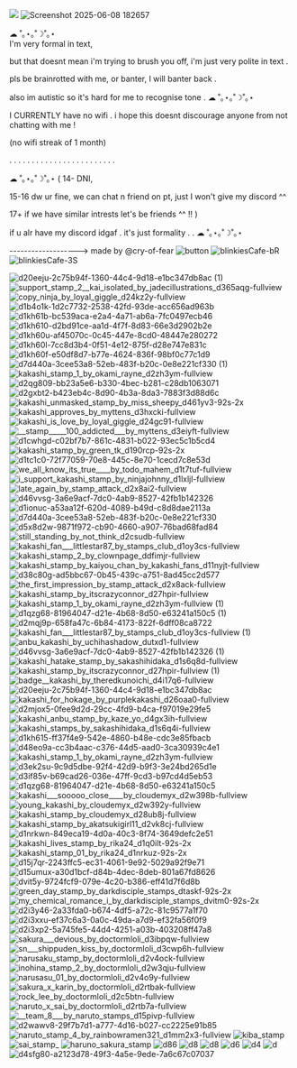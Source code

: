 ![](https://komarev.com/ghpvc/?username=eggisyum&color=blue&style=plastic&label=genjutsu'd)
![Screenshot 2025-06-08 182657](https://github.com/user-attachments/assets/f44bfabf-6855-48ab-a594-ae153028484f)

   ☁︎ ˚｡⋆｡˚☽˚｡⋆														
I'm very formal in text, 

but that doesnt mean i'm trying to brush you off, i'm just very polite in text .


 pls be brainrotted with me, or banter, I will banter back .
 
 also im autistic so it's hard for me to recognise tone .
      ☁︎ ˚｡⋆｡˚☽˚｡⋆
      
I CURRENTLY have no wifi . i hope this doesnt discourage anyone from not chatting with me !

(no wifi streak of 1 month)

. . . . . . . . . . . . . . . . . . . . . . . .

  ☁︎ ˚｡⋆｡˚☽˚｡⋆
 ( 14- DNI,  
 
  15-16 dw ur fine, we can chat n friend on pt, just I won't give my discord ^^
  
  17+ if we have similar intrests let's be friends ^^ !! )

  if u alr have my discord idgaf . it's just formality . .
  ☁︎ ˚｡⋆｡˚☽˚｡⋆				

-------------------> made by @cry-of-fear ![button](https://github.com/user-attachments/assets/454cc432-9bf9-4649-906b-0d004d37f4d5)   ![blinkiesCafe-bR](https://github.com/user-attachments/assets/80d86c69-8e02-42e0-8fc3-2ad43693b204)  ![blinkiesCafe-3S](https://github.com/user-attachments/assets/9a93e154-e1b7-4708-b4ed-aac042baae10)

				
![d20eeju-2c75b94f-1360-44c4-9d18-e1bc347db8ac (1)](https://github.com/user-attachments/assets/7440ae67-8238-407c-9299-2a62f0db867a) ![support_stamp_2__kai_isolated_by_jadecillustrations_d365aqg-fullview](https://github.com/user-attachments/assets/32efea84-4b63-4b50-8316-1eb31c8ce2a2) ![copy_ninja_by_loyal_giggle_d24kz2y-fullview](https://github.com/user-attachments/assets/9ad9a2a0-5b35-40b9-9051-7ddc27730a2a) ![d1b4o1k-1d2c7732-2538-42fd-93de-acc656ad963b](https://github.com/user-attachments/assets/088b048c-4dd0-4496-9948-c686943fdab9) ![d1kh61b-bc539aca-e2a4-4a71-ab6a-7fc0497ecb46](https://github.com/user-attachments/assets/ae33f010-de3e-42ea-88d7-7f141e2de3fc) ![d1kh610-d2bd91ce-aa1d-4f7f-8d83-66e3d2902b2e](https://github.com/user-attachments/assets/f1faf079-71ac-411a-bac7-00589686875a) ![d1kh60u-af45070c-0c45-447e-8cd0-48447e280272](https://github.com/user-attachments/assets/49230050-5d7f-4442-aa74-534e2bfe47d2) ![d1kh60l-7cc8d3b4-0f51-4e12-875f-d28e747e831c](https://github.com/user-attachments/assets/11076fdf-2674-42ff-b359-2815c6c0027c) ![d1kh60f-e50df8d7-b77e-4624-836f-98bf0c77c1d9](https://github.com/user-attachments/assets/198c0f16-566c-4c76-80de-994fb15efcf0) ![d7d440a-3cee53a8-52eb-483f-b20c-0e8e221cf330 (1)](https://github.com/user-attachments/assets/af2f2628-5ebe-4ee2-b988-97e110a32482) ![kakashi_stamp_1_by_okami_rayne_d2zh3ym-fullview](https://github.com/user-attachments/assets/82ae013e-8b36-4f24-8036-1ccc311e21cb) ![d2qg809-bb23a5e6-b330-4bec-b281-c28db1063071](https://github.com/user-attachments/assets/6afc7456-291c-43e9-b4bd-f1c4353e3263) ![d2gxbt2-b423eb4c-8d90-4b3a-8da3-7883f3d88d6c](https://github.com/user-attachments/assets/9dcb0391-55f3-49ff-a46e-e4ac8d8fcc7d) ![kakashi_unmasked_stamp_by_miss_sheepy_d461yv3-92s-2x](https://github.com/user-attachments/assets/7b3e55b7-7bd2-44b0-aec9-aab9825f7a7f) ![kakashi_approves_by_myttens_d3hxcki-fullview](https://github.com/user-attachments/assets/4c0ce74f-963d-42c3-81f6-a9222c6e5964) ![kakashi_is_love_by_loyal_giggle_d24gc91-fullview](https://github.com/user-attachments/assets/d31871df-c65a-4436-be84-e811a33f11fe) ![__stamp_____100_addicted___by_myttens_d3eiyft-fullview](https://github.com/user-attachments/assets/bd5c585e-e160-41c4-987f-72d4a6cd7103) ![d1cwhgd-c02bf7b7-861c-4831-b022-93ec5c1b5cd4](https://github.com/user-attachments/assets/c6ebc344-8d95-484f-9c85-9a50832a47e8) ![kakashi_stamp_by_green_tk_d190rcp-92s-2x](https://github.com/user-attachments/assets/0f8f3cf9-ba61-44ad-9bda-7781e4af614c) ![d1tc1c0-72f77059-70e8-445c-8e70-1cecd7c8e53d](https://github.com/user-attachments/assets/83a4179d-fb02-4824-b199-8f92b99e75c3) ![we_all_know_its_true____by_todo_mahem_d1t7tuf-fullview](https://github.com/user-attachments/assets/fd7162eb-cae5-45fc-8d08-8cad9963a3fd) ![i_support_kakashi_stamp_by_ninjajohnny_d1lxljl-fullview](https://github.com/user-attachments/assets/4ec4b0d7-1ed4-428a-8569-0fcc98c876ac) ![late_again_by_stamp_attack_d2x8ai2-fullview](https://github.com/user-attachments/assets/6a43cd81-0955-4096-bb2a-f15ee74f012e) ![d46vvsg-3a6e9acf-7dc0-4ab9-8527-42fb1b142326](https://github.com/user-attachments/assets/83acf7c0-2de1-4c89-9aa4-59e1e4fb131a) ![d1ionuc-a53aa12f-620d-4089-b49d-c8d8dae2113a](https://github.com/user-attachments/assets/985a5d99-ece8-43a1-8618-635e7218ba36) ![d7d440a-3cee53a8-52eb-483f-b20c-0e8e221cf330](https://github.com/user-attachments/assets/7458c36f-14f8-47dc-8dc4-777f2c280fc5) ![d5x8d2w-9871f972-cb90-4660-a907-76bad68fad84](https://github.com/user-attachments/assets/13535f82-4159-4ce4-b5ef-0553f3a80b88) ![still_standing_by_not_think_d2csudb-fullview](https://github.com/user-attachments/assets/725805ba-c062-4cbc-a7cd-fbcc73915af3) ![kakashi_fan___littlestar87_by_stamps_club_d1oy3cs-fullview](https://github.com/user-attachments/assets/3f4ce41b-4c52-448f-a4f7-bf74273964e7) ![kakashi_stamp_2_by_clownpage_ddfimjr-fullview](https://github.com/user-attachments/assets/117a6cb7-b53a-445d-867b-c56c8b69f28a) ![kakashi_stamp_by_kaiyou_chan_by_kakashi_fans_d11nyjt-fullview](https://github.com/user-attachments/assets/92576c29-cb60-47ac-b2ed-e254a7f41a22) ![d38c80g-ad5bbc67-0b45-439c-a751-8ad45cc2d577](https://github.com/user-attachments/assets/f41dfaf8-7510-46cd-a225-5bd89d4aaaf3) ![the_first_impression_by_stamp_attack_d2x8ack-fullview](https://github.com/user-attachments/assets/37a6f120-c816-40b5-9eb0-ce1601ac01f1) ![kakashi_stamp_by_itscrazyconnor_d27hpir-fullview](https://github.com/user-attachments/assets/e65f170f-e219-4d39-82f7-c464080180c2) ![kakashi_stamp_1_by_okami_rayne_d2zh3ym-fullview (1)](https://github.com/user-attachments/assets/ba2013cf-5d1a-4cf9-b00f-60778eba8681) ![d1qzg68-81964047-d21e-4b68-8d50-e63241a150c5 (1)](https://github.com/user-attachments/assets/5f3bc8f5-ed04-4c1e-b7c1-7f1a62977bc7) ![d2mqj9p-658fa47c-6b84-4173-822f-6dff08ca8722](https://github.com/user-attachments/assets/7252aa47-3117-4c07-88f9-0aab0514b77e) ![kakashi_fan___littlestar87_by_stamps_club_d1oy3cs-fullview (1)](https://github.com/user-attachments/assets/9538ca22-31ce-48d6-81d1-9c4d811684c0) ![anbu_kakashi_by_uchihashadow_dutxd1-fullview](https://github.com/user-attachments/assets/3ad47919-bb1d-4bfd-a3eb-8120b088fa8f) ![d46vvsg-3a6e9acf-7dc0-4ab9-8527-42fb1b142326 (1)](https://github.com/user-attachments/assets/88ff25c8-b73c-4558-9708-03845dfc08a9) ![kakashi_hatake_stamp_by_sakashihidaka_d1s6q8d-fullview](https://github.com/user-attachments/assets/dfdcbe62-6909-44db-aabf-21344116ab8f) ![kakashi_stamp_by_itscrazyconnor_d27hpir-fullview (1)](https://github.com/user-attachments/assets/3d8cce93-00ba-4e22-8f3c-e3bab06203fe) ![badge__kakashi_by_theredkunoichi_d4i17q6-fullview](https://github.com/user-attachments/assets/331048e0-3e2f-4d67-ba5a-5423be4fbe8f) ![d20eeju-2c75b94f-1360-44c4-9d18-e1bc347db8ac](https://github.com/user-attachments/assets/fddae489-83c5-4b42-8ef1-ca9a0aad40ca) ![kakashi_for_hokage_by_purplekakashi_d26oaa0-fullview](https://github.com/user-attachments/assets/48941145-2ef5-409d-8d8c-a69fcdb9cc2a) ![d2mjox5-0fee9d2d-29cc-4fd9-b4ca-f97019e29fe5](https://github.com/user-attachments/assets/b28b7b2d-dbc4-4750-9a02-cfbb2b6fd8c7) ![kakashi_anbu_stamp_by_kaze_yo_d4gx3ih-fullview](https://github.com/user-attachments/assets/e1365ffb-27f9-4532-b4c9-3ce5f51ddc20) ![kakashi_stamps_by_sakashihidaka_d1s6q4i-fullview](https://github.com/user-attachments/assets/77d3e6b4-f9d6-4f32-8030-4d0c21e6135b) ![d1kh615-ff37f4e9-542e-4860-b48e-cdc3e85fbacb](https://github.com/user-attachments/assets/6444e9b3-8d5f-44fd-9d3a-c4808911f020) ![d48eo9a-cc3b4aac-c376-44d5-aad0-3ca30939c4e1](https://github.com/user-attachments/assets/821ae2ba-c1c2-4235-9537-460dde4de59b) ![kakashi_stamp_1_by_okami_rayne_d2zh3ym-fullview](https://github.com/user-attachments/assets/25b49c08-b2aa-44b0-bb5f-664e428245bd) ![d3ek2su-9c9d5dbe-92f4-42d9-b9f3-3e24bd265d1e](https://github.com/user-attachments/assets/89ec9ce8-d753-4eaf-9607-f580d43b1986) ![d3if85v-b69cad26-036e-47ff-9cd3-b97cd4d5eb53](https://github.com/user-attachments/assets/120bb3d7-1c41-4ede-97ee-dc4792205416) ![d1qzg68-81964047-d21e-4b68-8d50-e63241a150c5](https://github.com/user-attachments/assets/b258c556-f1c2-4436-bd79-e746025c78e0) ![kakashi___sooooo_close____by_cloudemyx_d2w398b-fullview](https://github.com/user-attachments/assets/19c6ad73-f011-49b8-90cd-6d0fe705b01c) ![young_kakashi_by_cloudemyx_d2w392y-fullview](https://github.com/user-attachments/assets/d218cc2a-5b9c-4383-b229-c0e635e61943) ![kakashi_stamp_by_cloudemyx_d28ub8j-fullview](https://github.com/user-attachments/assets/80f987c4-d956-4787-979d-28da9db0f20d) ![kakashi_stamp_by_akatsukigirl11_d2vk8cj-fullview](https://github.com/user-attachments/assets/8637feb5-3e18-4ef9-968c-1f45e4d7dc40) ![d1nrkwn-849eca19-4d0a-40c3-8f74-3649defc2e51](https://github.com/user-attachments/assets/1597cb9c-1ab6-4a61-a3a5-cbee35816cd7) ![kakashi_lives_stamp_by_rika24_d1q0ilt-92s-2x](https://github.com/user-attachments/assets/4336f219-097b-4fdb-a093-b6504f3a0032) ![kakashi_stamp_01_by_rika24_d1nrkuz-92s-2x](https://github.com/user-attachments/assets/f07aebf1-4d61-4a0c-9569-252147488abe) ![d15j7qr-2243ffc5-ec31-4061-9e92-5029a92f9e71](https://github.com/user-attachments/assets/f681b09f-002d-4574-bc6f-ce3a0d2ecb08) ![d15umux-a30d1bcf-d84b-4dec-8deb-801a67fd8626](https://github.com/user-attachments/assets/e13b8897-c30d-4b4c-a132-a4b911c200d2) ![dvit5y-9724fcf9-079e-4c20-b386-eff41d7f6d8b](https://github.com/user-attachments/assets/4d6313b6-fc0d-4127-bbeb-950d65df69d3) ![green_day_stamp_by_darkdisciple_stamps_dtaskf-92s-2x](https://github.com/user-attachments/assets/8e3ec90f-a22f-487f-a012-4d9dcc5a3bf0) ![my_chemical_romance_i_by_darkdisciple_stamps_dvitm0-92s-2x](https://github.com/user-attachments/assets/11eb0f99-3580-4046-b3e6-ce043e6cca81) ![d2i3y46-2a33fda0-b674-4df5-a72c-81c9577a1f70](https://github.com/user-attachments/assets/cc244807-f893-44fe-94d0-5fac27133178) ![d2i3xxu-ef37c6a3-0a0c-49da-a7d9-ef32fa56f0f9](https://github.com/user-attachments/assets/ae400be4-bed3-46a5-aaa9-55d5df1afc55) ![d2i3xp2-5a745fe5-44d4-4251-a03b-403208ff47a8](https://github.com/user-attachments/assets/9054f09c-8f3a-4957-917e-ad67e5dbda50) ![sakura___devious_by_doctormloli_d3ibpqw-fullview](https://github.com/user-attachments/assets/32c23fdb-21e9-4aaf-b55f-57b835100d34) ![sn___shippuden_kiss_by_doctormloli_d3cwp6h-fullview](https://github.com/user-attachments/assets/2a10eedf-5ab6-444a-b65b-e6104e94b077) ![narusaku_stamp_by_doctormloli_d2v4ock-fullview](https://github.com/user-attachments/assets/04b335b7-0a28-46ce-ada4-3375f44a5d29) ![inohina_stamp_2_by_doctormloli_d2w3qju-fullview](https://github.com/user-attachments/assets/7d9c00ee-e2f1-4231-99ea-85e2a22f5fa0) ![narusasu_01_by_doctormloli_d2v4o9y-fullview](https://github.com/user-attachments/assets/41ae5629-4203-45b5-853f-f919db76d7ee) ![sakura_x_karin_by_doctormloli_d2rtbak-fullview](https://github.com/user-attachments/assets/7d9b82f4-d25b-4354-87d6-16826ac23525) ![rock_lee_by_doctormloli_d2c5btn-fullview](https://github.com/user-attachments/assets/3b10f8f7-a9db-4337-9520-4c5a20172b03) ![naruto_x_sai_by_doctormloli_d2rtb7a-fullview](https://github.com/user-attachments/assets/97722831-8057-4276-98e2-b3374197c626) ![__team_8___by_naruto_stamps_d15pivp-fullview](https://github.com/user-attachments/assets/1176aa64-31d3-4d63-8a79-4b48a607632b) ![d2wawv8-29f7b7d1-a777-4d16-b027-cc2225e91b85](https://github.com/user-attachments/assets/63f0a8d4-49f9-40e0-bb2f-29bf02696fa1) ![naruto_stamp_4_by_rainbowramen321_d1mm2x3-fullview](https://github.com/user-attachments/assets/36f9f40a-bb98-48f1-b710-a8b8ba4df5ac) ![kiba_stamp](https://github.com/user-attachments/assets/1932c00e-565b-4f34-b8e4-87b06e35b6b2) ![sai_stamp_](https://github.com/user-attachments/assets/d4ed73a2-12b1-4416-93d1-7c6234f6db57) ![haruno_sakura_stamp](https://github.com/user-attachments/assets/c46e58af-c9ad-4cd4-b9b5-a87d340955f6) ![d86](https://github.com/user-attachments/assets/01322486-558d-4bef-8b69-fd79fd449680) ![d8](https://github.com/user-attachments/assets/74321f06-ecb0-47e3-8fec-deedfe294a61) ![d8](https://github.com/user-attachments/assets/6ebed789-5381-4e35-a2b5-086261b99484) ![d6](https://github.com/user-attachments/assets/d5ddfc84-f072-4ca8-9b03-d13cbc879be5) ![d4](https://github.com/user-attachments/assets/fbfb2b98-5377-4fca-af7d-f40b20d1e9e9) ![d](https://github.com/user-attachments/assets/91ba8896-a2c7-458f-b070-f6fa3fd57c66) ![d4sfg80-a2123d78-49f3-4a5e-9ede-7a6c67c07037](https://github.com/user-attachments/assets/dc6c85a4-974b-4da2-aff8-8c8e8fdb8199) 

 

































